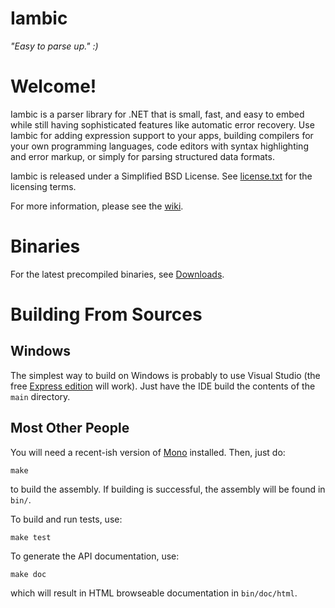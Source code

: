 Iambic
===
*"Easy to parse up." :)*


# Welcome!

Iambic is a parser library for .NET that is small, fast, and easy to embed while still having sophisticated features like automatic error recovery. Use Iambic for adding expression support to your apps, building compilers for your own programming languages, code editors with syntax highlighting and error markup, or simply for parsing structured data formats.

Iambic is released under a Simplified BSD License. See [license.txt](http://github.com/naucera/iambic/blob/master/LICENSE.txt) for the licensing terms.

For more information, please see the [wiki](http://wiki.github.com/naucera/iambic/).

# Binaries

For the latest precompiled binaries, see [Downloads](http://github.com/naucera/iambic/archives/master).

# Building From Sources


## Windows

The simplest way to build on Windows is probably to use Visual Studio (the free [Express edition](http://www.microsoft.com/express/) will work). Just have the IDE build the contents of the `main` directory.


## Most Other People

You will need a recent-ish version of [Mono](http://mono-project.com) installed. Then, just do:

	make

to build the assembly. If building is successful, the assembly will be found in `bin/`.

To build and run tests, use:

	make test

To generate the API documentation, use:

    make doc

which will result in HTML browseable documentation in `bin/doc/html`.
